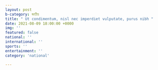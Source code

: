 ```yaml
---
layout: post
b-category: জাতীয়
title: " Ut condimentum, nisl nec imperdiet vulputate, purus nibh "
date: 2021-08-09 18:00:00 +0000
img: ''
featured: false
national: ''
international: ''
sports: ''
entertainment: ''
category: 'national'

---
```

